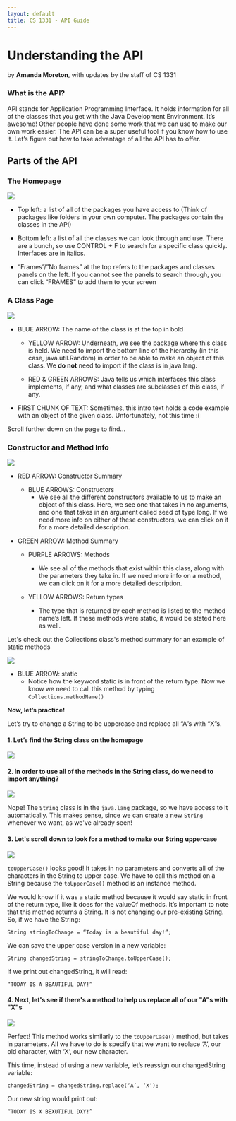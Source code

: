 ```yaml
---
layout: default
title: CS 1331 - API Guide
---
```


# Understanding the API

by **Amanda Moreton**, with updates by the staff of CS 1331

### What is the API?

API stands for Application Programming Interface. It holds information for all of the classes that you get with the Java Development Environment. It’s awesome! Other people have done some work that we can use to make our own work easier. The API can be a super useful tool if you know how to use it. Let’s figure out how to take advantage of all the API has to offer.

## Parts of the API

### The Homepage

![](images/api_homepage.png)

* Top left: a list of all of the packages you have access to (Think of packages like folders in your own computer. The packages contain the classes in the API)

* Bottom left: a list of all the classes we can look through and use. There are a bunch, so use CONTROL + F to search for a specific class quickly. Interfaces are in italics.

* “Frames”/”No frames” at the top refers to the packages and classes panels on the left. If you cannot see the panels to search through, you can click “FRAMES” to add them to your screen

### A Class Page

![](images/api_class_page.png)

* BLUE ARROW: The name of the class is at the top in bold

    * YELLOW ARROW: Underneath, we see the package where this class is held. We need to import the bottom line of the hierarchy (in this case, java.util.Random) in order to be able to make an object of this class. We **do not** need to import if the class is in java.lang.

    * RED & GREEN ARROWS: Java tells us which interfaces this class implements, if any, and what classes are subclasses of this class, if any.

* FIRST CHUNK OF TEXT: Sometimes, this intro text holds a code example with an object of the given class. Unfortunately, not this time :(

Scroll further down on the page to find…

### Constructor and Method Info

![](images/api_constructor_method_info.png)

* RED ARROW: Constructor Summary
    * BLUE ARROWS: Constructors
        * We see all the different constructors available to us to make an object of this class. Here, we see one that takes in no arguments, and one that takes in an argument called seed of type long. If we need more info on either of these constructors, we can click on it for a more detailed description.

* GREEN ARROW: Method Summary
    * PURPLE ARROWS: Methods
        * We see all of the methods that exist within this class, along with the parameters they take in. If we need more info on a method, we can click on it for a more detailed description.

    * YELLOW ARROWS: Return types
        * The type that is returned by each method is listed to the method name’s left. If these methods were static, it would be stated here as well.

Let's check out the Collections class's method summary for an example of static methods

![](images/api_static_methods.png)

* BLUE ARROW: static
    * Notice how the keyword static is in front of the return type. Now we know we need to call this method by typing `Collections.methodName()`

**Now, let’s practice!**

Let’s try to change a String to be uppercase and replace all “A”s with “X”s.

#### 1. Let’s find the String class on the homepage

![](images/api_practice_1.png)

#### 2. In order to use all of the methods in the String class, do we need to import anything?

![](images/api_practice_2.png)

Nope! The `String` class is in the `java.lang` package, so we have access to it automatically. This makes sense, since we can create a new `String` whenever we want, as we've already seen!

#### 3. Let's scroll down to look for a method to make our String uppercase

![](images/api_practice_3.png)

`toUpperCase()` looks good! It takes in no parameters and converts all of the characters in the String to upper case. We have to call this method on a String because the `toUpperCase()` method is an instance method.

We would know if it was a static method because it would say static in front of the return type, like it does for the valueOf methods. It’s important to note that this method returns a String. It is not changing our pre-existing String. So, if we have the String:

    String stringToChange = “Today is a beautiful day!”;

We can save the upper case version in a new variable:

    String changedString = stringToChange.toUpperCase();

If we print out changedString, it will read:

    “TODAY IS A BEAUTIFUL DAY!”

#### 4. Next, let's see if there's a method to help us replace all of our "A"s with "X"s

![](images/api_practice_4.png)

Perfect! This method works similarly to the `toUpperCase()` method, but takes in parameters. All we have to do is specify that we want to replace ‘A’, our old character, with ‘X’, our new character.

This time, instead of using a new variable, let’s reassign our changedString variable:

    changedString = changedString.replace(‘A’, ‘X’);

Our new string would print out:

    “TODXY IS X BEXUTIFUL DXY!”
